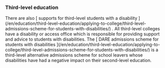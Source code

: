 ###  Third-level education

There are also [ supports for third-level students with a disability
](/en/education/third-level-education/applying-to-college/third-level-
admissions-scheme-for-students-with-disabilities/) . All third-level colleges
have a disability or access office which is responsible for providing support
and advice to students with disabilities. The [ DARE admissions scheme for
students with disabilities ](/en/education/third-level-education/applying-to-
college/third-level-admissions-scheme-for-students-with-disabilities/) is a
third-level alternative admissions scheme for school leavers whose
disabilities have had a negative impact on their second-level education.
